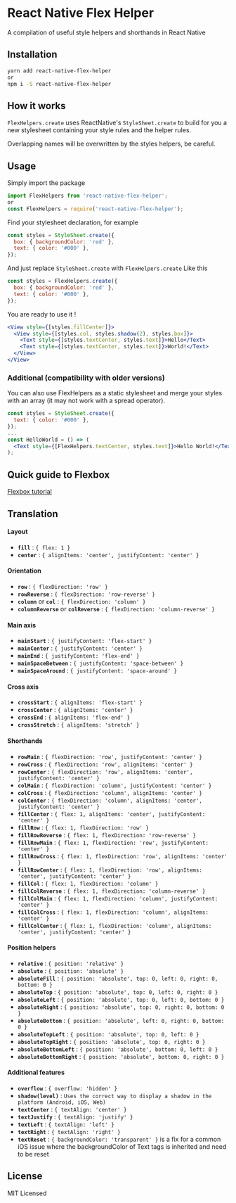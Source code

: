 # React Native Flex Helper

A compilation of useful style helpers and shorthands in React Native

## Installation

```sh
yarn add react-native-flex-helper
or
npm i -S react-native-flex-helper
```

## How it works

```FlexHelpers.create``` uses ReactNative's ```StyleSheet.create``` to build for you a new stylesheet containing your style rules and the helper rules.

Overlapping names will be overwritten by the styles helpers, be careful.

## Usage

Simply import the package
```jsx
import FlexHelpers from 'react-native-flex-helper';
or
const FlexHelpers = require('react-native-flex-helper');
```
Find your stylesheet declaration, for example
```jsx
const styles = StyleSheet.create({
  box: { backgroundColor: 'red' },
  text: { color: '#000' },
});
```
And just replace 
```StyleSheet.create``` with ```FlexHelpers.create```
Like this 
```jsx
const styles = FlexHelpers.create({
  box: { backgroundColor: 'red' },
  text: { color: '#000' },
});
```
You are ready to use it !
```jsx
<View style={[styles.fillCenter]}>
  <View style={[styles.col, styles.shadow(2), styles.box]}>
    <Text style={[styles.textCenter, styles.text]}>Hello</Text>
    <Text style={[styles.textCenter, styles.text]}>World!</Text>
  </View>
</View>
```

### Additional (compatibility with older versions)

You can also use FlexHelpers as a static stylesheet and merge your styles with an array (it may not work with a spread operator).
```jsx
const styles = StyleSheet.create({
  text: { color: '#000' },
});
...
const HelloWorld = () => (
  <Text style={[FlexHelpers.textCenter, styles.text]}>Hello World!</Text>
);
```

## Quick guide to Flexbox

[Flexbox tutorial](https://css-tricks.com/snippets/css/a-guide-to-flexbox/)


## Translation

#### Layout
 - **```fill```** : ```{ flex: 1 }```
 - **```center```** : ```{ alignItems: 'center', justifyContent: 'center' }```
 
#### Orientation
 - **```row```** : ```{ flexDirection: 'row' }```
 - **```rowReverse```** : ```{ flexDirection: 'row-reverse' }```
 - **```column```** or **```col```** : ```{ flexDirection: 'column' }```
 - **```columnReverse```** or **```colReverse```** : ```{ flexDirection: 'column-reverse' }```
 
#### Main axis
 - **```mainStart```** : ```{ justifyContent: 'flex-start' }```
 - **```mainCenter```** : ```{ justifyContent: 'center' }```
 - **```mainEnd```** : ```{ justifyContent: 'flex-end' }```
 - **```mainSpaceBetween```** : ```{ justifyContent: 'space-between' }```
 - **```mainSpaceAround```** : ```{ justifyContent: 'space-around' }```
 
#### Cross axis
 - **```crossStart```** : ```{ alignItems: 'flex-start' }```
 - **```crossCenter```** : ```{ alignItems: 'center' }```
 - **```crossEnd```** : ```{ alignItems: 'flex-end' }```
 - **```crossStretch```** : ```{ alignItems: 'stretch' }```
 
#### Shorthands
 - **```rowMain```** : ```{ flexDirection: 'row', justifyContent: 'center' }```
 - **```rowCross```** : ```{ flexDirection: 'row', alignItems: 'center' }```
 - **```rowCenter```** : ```{ flexDirection: 'row', alignItems: 'center', justifyContent: 'center' }```
 - **```colMain```** : ```{ flexDirection: 'column', justifyContent: 'center' }```
 - **```colCross```** : ```{ flexDirection: 'column', alignItems: 'center' }```
 - **```colCenter```** : ```{ flexDirection: 'column', alignItems: 'center', justifyContent: 'center' }```
 - **```fillCenter```** : ```{ flex: 1, alignItems: 'center', justifyContent: 'center' }```
 - **```fillRow```** : ```{ flex: 1, flexDirection: 'row' }```
 - **```fillRowReverse```** : ```{ flex: 1, flexDirection: 'row-reverse' }```
 - **```fillRowMain```** : ```{ flex: 1, flexDirection: 'row', justifyContent: 'center' }```
 - **```fillRowCross```** : ```{ flex: 1, flexDirection: 'row', alignItems: 'center' }```
 - **```fillRowCenter```** : ```{ flex: 1, flexDirection: 'row', alignItems: 'center', justifyContent: 'center' }```
 - **```fillCol```** : ```{ flex: 1, flexDirection: 'column' }```
 - **```fillColReverse```** : ```{ flex: 1, flexDirection: 'column-reverse' }```
 - **```fillColMain```** : ```{ flex: 1, flexDirection: 'column', justifyContent: 'center' }```
 - **```fillColCross```** : ```{ flex: 1, flexDirection: 'column', alignItems: 'center' }```
 - **```fillColCenter```** : ```{ flex: 1, flexDirection: 'column', alignItems: 'center', justifyContent: 'center' }```
 
#### Position helpers
 - **```relative```** : ```{ position: 'relative' }```
 - **```absolute```** : ```{ position: 'absolute' }```
 - **```absoluteFill```** : ```{ position: 'absolute', top: 0, left: 0, right: 0, bottom: 0 }```
 - **```absoluteTop```** : ```{ position: 'absolute', top: 0, left: 0, right: 0 }```
 - **```absoluteLeft```** : ```{ position: 'absolute', top: 0, left: 0, bottom: 0 }```
 - **```absoluteRight```** : ```{ position: 'absolute', top: 0, right: 0, bottom: 0 }```
 - **```absoluteBottom```** : ```{ position: 'absolute', left: 0, right: 0, bottom: 0 }```
 - **```absoluteTopLeft```** : ```{ position: 'absolute', top: 0, left: 0 }```
 - **```absoluteTopRight```** : ```{ position: 'absolute', top: 0, right: 0 }```
 - **```absoluteBottomLeft```** : ```{ position: 'absolute', bottom: 0, left: 0 }```
 - **```absoluteBottomRight```** : ```{ position: 'absolute', bottom: 0, right: 0 }```
 
#### Additional features
 - **```overflow```** : ```{ overflow: 'hidden' }```
 - **```shadow(level)```** : ```Uses the correct way to display a shadow in the platform (Android, iOS, Web)```
 - **```textCenter```** : ```{ textAlign: 'center' }```
 - **```textJustify```** : ```{ textAlign: 'justify' }```
 - **```textLeft```** : ```{ textAlign: 'left' }```
 - **```textRight```** : ```{ textAlign: 'right' }```
 - **```textReset```** : ```{ backgroundColor: 'transparent' }``` is a fix for a common iOS issue where the backgroundColor of Text tags is inherited and need to be reset

## License

MIT Licensed
